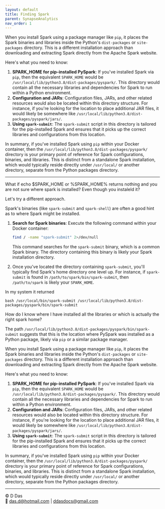 ```yaml
---
layout: default
title: Finding Spark
parent: SynapseAnalytics
nav_order: 1
---
```


When you install Spark using a package manager like `pip`, it places the Spark binaries and libraries inside the Python's `dist-packages` or `site-packages` directory. This is a different installation approach than downloading and extracting Spark directly from the Apache Spark website.

Here's what you need to know:

1. **SPARK_HOME for pip-installed PySpark**: If you've installed Spark via `pip`, then the equivalent `SPARK_HOME` would be `/usr/local/lib/python3.8/dist-packages/pyspark/`. This directory would contain all the necessary libraries and dependencies for Spark to run within a Python environment.
2. **Configuration and JARs**: Configuration files, JARs, and other related resources would also be located within this directory structure. For instance, if you're looking for the location to place additional JAR files, it would likely be somewhere like `/usr/local/lib/python3.8/dist-packages/pyspark/jars/`.
3. **Using `spark-submit`**: The `spark-submit` script in this directory is tailored for the pip-installed Spark and ensures that it picks up the correct libraries and configurations from this location.

In summary, if you've installed Spark using `pip` within your Docker container, then the `/usr/local/lib/python3.8/dist-packages/pyspark/` directory is your primary point of reference for Spark configurations, binaries, and libraries. This is distinct from a standalone Spark installation, which would typically reside directly under `/usr/local/` or another directory, separate from the Python packages directory.

---

What if echo $SPARK_HOME or %SPARK_HOME% returns nothing and you are not sure where spark is installed? Even though you instaleld it?

Let's try a different approach.

Spark's binaries (like `spark-submit` and `spark-shell`) are often a good hint as to where Spark might be installed.

1. **Search for Spark binaries**:
   Execute the following command within your Docker container:

   ```bash
   find / -name "spark-submit" 2>/dev/null
   ```

   This command searches for the `spark-submit` binary, which is a common Spark binary. The directory containing this binary is likely your Spark installation directory.

2. Once you've located the directory containing `spark-submit`, you'll typically find Spark's home directory one level up. For instance, if `spark-submit` is found in `/path/to/spark/bin/spark-submit`, then `/path/to/spark` is likely your `SPARK_HOME`.

In my system it returned

`bash
/usr/local/bin/spark-submit
/usr/local/lib/python3.8/dist-packages/pyspark/bin/spark-submit
`

How do I know where I have installed all the libraries or which is actually the right spark home?

The path `/usr/local/lib/python3.8/dist-packages/pyspark/bin/spark-submit` suggests that this is the location where PySpark was installed as a Python package, likely via `pip` or a similar package manager.

When you install Spark using a package manager like `pip`, it places the Spark binaries and libraries inside the Python's `dist-packages` or `site-packages` directory. This is a different installation approach than downloading and extracting Spark directly from the Apache Spark website.

Here's what you need to know:

1. **SPARK_HOME for pip-installed PySpark**: If you've installed Spark via `pip`, then the equivalent `SPARK_HOME` would be `/usr/local/lib/python3.8/dist-packages/pyspark/`. This directory would contain all the necessary libraries and dependencies for Spark to run within a Python environment.
2. **Configuration and JARs**: Configuration files, JARs, and other related resources would also be located within this directory structure. For instance, if you're looking for the location to place additional JAR files, it would likely be somewhere like `/usr/local/lib/python3.8/dist-packages/pyspark/jars/`.
3. **Using `spark-submit`**: The `spark-submit` script in this directory is tailored for the pip-installed Spark and ensures that it picks up the correct libraries and configurations from this location.

In summary, if you've installed Spark using `pip` within your Docker container, then the `/usr/local/lib/python3.8/dist-packages/pyspark/` directory is your primary point of reference for Spark configurations, binaries, and libraries. This is distinct from a standalone Spark installation, which would typically reside directly under `/usr/local/` or another directory, separate from the Python packages directory.

---
© D Das  
📧 [das.d@hotmail.com](mailto:das.d@hotmail.com) | [ddasdocs@gmail.com](mailto:ddasdocs@gmail.com)